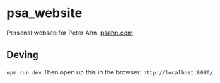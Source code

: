 # psa_website
Personal website for Peter Ahn.
[psahn.com](psahn.com)

## Deving
`npm run dev`
Then open up this in the browser: `http://localhost:8080/`
